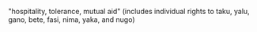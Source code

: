 ---
---

"hospitality, tolerance, mutual aid" (includes individual rights to taku, yalu, gano, bete, fasi, nima, yaka, and nugo)
